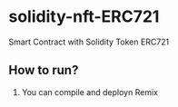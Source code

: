 # solidity-nft-ERC721
Smart Contract with Solidity Token ERC721

How to run?
--

1. You can compile and deployn Remix 
